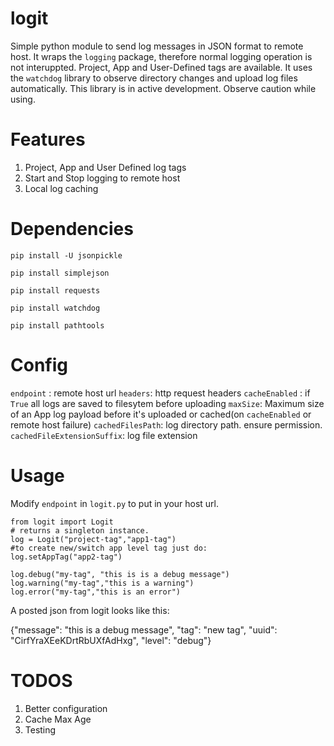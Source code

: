 logit
=====

Simple python module to send log messages in JSON format to remote host. It wraps the `logging` package, therefore normal logging operation is not interuppted. Project, App and User-Defined tags are available. It uses the `watchdog` library to observe directory changes and upload log files automatically. This library is in active development. Observe caution while using.

Features
========
1. Project, App and User Defined log tags
2. Start and Stop logging to remote host
3. Local log caching

Dependencies
===========

`pip install -U jsonpickle`

`pip install simplejson`

`pip install requests`

`pip install watchdog`

`pip install pathtools`

Config
=====

`endpoint` : remote host url
`headers`: http request headers
`cacheEnabled` : if `True` all logs are saved to filesytem before uploading
`maxSize`: Maximum size of an App log payload before it's uploaded or cached(on `cacheEnabled` or remote host failure)
`cachedFilesPath`: log directory path. ensure permission.
`cachedFileExtensionSuffix`: log file extension

Usage
=====

Modify `endpoint` in `logit.py` to put in your host url.

```
from logit import Logit
# returns a singleton instance.
log = Logit("project-tag","app1-tag")
#to create new/switch app level tag just do:
log.setAppTag("app2-tag")

log.debug("my-tag", "this is is a debug message")
log.warning("my-tag","this is a warning")
log.error("my-tag","this is an error")
```

A posted json from logit looks like this:

{"message": "this is a debug message", "tag": "new tag", "uuid": "CirfYraXEeKDrtRbUXfAdHxg", "level": "debug"}


TODOS
====
1. Better configuration
2. Cache Max Age
3. Testing





